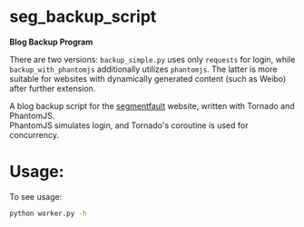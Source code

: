 # seg_backup_script
**Blog Backup Program**  

There are two versions: `backup_simple.py` uses only `requests` for login, while `backup_with_phantomjs` additionally utilizes `phantomjs`. The latter is more suitable for websites with dynamically generated content (such as Weibo) after further extension.

A blog backup script for the [segmentfault](http://segmentfault.com) website, written with Tornado and PhantomJS.  
PhantomJS simulates login, and Tornado's coroutine is used for concurrency.

# Usage:
To see usage:
```bash
python worker.py -h
